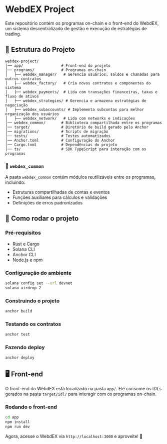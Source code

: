 # WebdEX Project

Este repositório contém os programas on-chain e o front-end do WebdEX, um sistema descentralizado de gestão e execução de estratégias de trading.

## 📂 Estrutura do Projeto

```
webdex-project/
│── app/                 # Front-end do projeto
│── programs/            # Programas on-chain
│   ├── webdex_manager/   # Gerencia usuários, saldos e chamadas para outros contratos
│   ├── webdex_factory/   # Cria novos contratos e componentes do sistema
│   ├── webdex_payments/  # Lida com transações financeiras, taxas e fluxo de ativos
│   ├── webdex_strategies/ # Gerencia e armazena estratégias de negociação
│   ├── webdex_subaccounts/ # Implementa subcontas para melhor organização dos usuários
│   ├── webdex_network/   # Lida com networks e indicações
│── webdex_common/       # Biblioteca compartilhada entre os programas
│── target/              # Diretório de build gerado pelo Anchor
│── migrations/          # Scripts de migração
│── tests/               # Testes automatizados
│── Anchor.toml          # Configuração do Anchor
│── Cargo.toml           # Dependências do projeto
│── ts/                  # SDK TypeScript para interação com os programas
```

### 📌 `webdex_common`
A pasta `webdex_common` contém módulos reutilizáveis entre os programas, incluindo:
- Estruturas compartilhadas de contas e eventos
- Funções auxiliares para cálculos e validações
- Definições de erros padronizados

## 🚀 Como rodar o projeto

### Pré-requisitos
- Rust e Cargo
- Solana CLI
- Anchor CLI
- Node.js e npm

### Configuração do ambiente

```sh
solana config set --url devnet
solana airdrop 2
```

### Construindo o projeto

```sh
anchor build
```

### Testando os contratos

```sh
anchor test
```

### Fazendo deploy

```sh
anchor deploy
```

## 🖥️ Front-end
O front-end do WebdEX está localizado na pasta `app/`. Ele consome os IDLs gerados na pasta `target/idl/` para interagir com os programas on-chain.

### Rodando o front-end

```sh
cd app
npm install
npm run dev
```

Agora, acesse o WebdEX via `http://localhost:3000` e aproveite! 🚀